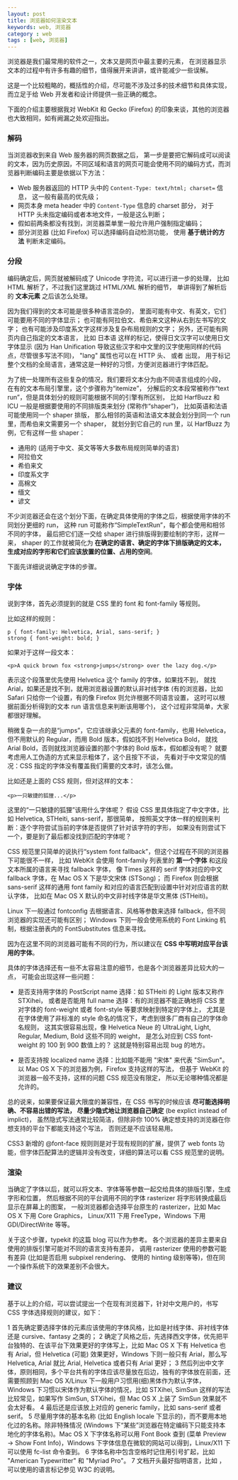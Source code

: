 ```yaml
---
layout: post
title: 浏览器如何渲染文本
keywords: web, 浏览器
category : web
tags : [web, 浏览器]
---
```


浏览器是我们最常用的软件之一，文本又是网页中最主要的元素，
在浏览器显示文本的过程中有许多有趣的细节，值得展开来讲讲，或许能减少一些误解。

这是一个比较粗略的，概括性的介绍，尽可能不涉及过多的技术细节和具体实现，而立足于给 Web 开发者和设计师提供一些正确的概念。

下面的介绍主要根据我对 WebKit 和 Gecko (Firefox) 的印象来谈，其他的浏览器也大致相同，如有阙漏之处欢迎指出。

### 解码

当浏览器收到来自 Web 服务器的网页数据之后，
第一步是要把它解码成可以阅读的文本，因为历史原因，不同区域和语言的网页可能会使用不同的编码方式，而浏览器判断编码主要是依据以下方法：

* Web 服务器返回的 HTTP 头中的 `Content-Type: text/html; charset=` 信息，
  这一般有最高的优先级；
* 网页本身 meta header 中的 `Content-Type` 信息的 charset 部分，
  对于 HTTP 头未指定编码或者本地文件，一般是这么判断；
* 假如前两条都没有找到，浏览器菜单里一般允许用户强制指定编码；
* 部分浏览器 (比如 Firefox) 可以选择编码自动检测功能，
  使用 **基于统计的方法** 判断未定编码。
  
### 分段

编码确定后，网页就被解码成了 Unicode 字符流，可以进行进一步的处理，
比如 HTML 解析了，不过我们这里跳过 HTML/XML 解析的细节，
单讲得到了解析后的 **文本元素** 之后该怎么处理。

因为我们得到的文本可能是很多种语言混杂的，
里面可能有中文、有英文，它们可能要用不同的字体显示；
也可能有阿拉伯文、希伯来文这种从右到左书写的文字；
也有可能涉及印度系文字这样涉及复杂布局规则的文字；
另外，还可能有网页内自己指定的文本语言，
比如 <span lang="jp">日本语</span> 这样的标记，使得日文汉字可以使用日文字体显示 
(因为 Han Unification 导致这些汉字和中文里的汉字使用同样的代码点，尽管很多写法不同)，
"lang" 属性也可以在 HTTP 头、<meta> 或者 <html> 出现，
用于标记整个文档的全局语言，通常这是一种好的习惯，方便浏览器进行字体匹配。

为了统一处理所有这些复杂的情况，我们要将文本分为由不同语言组成的小段，
在有的文本布局引擎里，这个步骤称为“itemize”，
分解后的文本段常被称作“text run”，但是具体划分的规则可能根据不同的引擎有所区别，
比如 HarfBuzz 和 ICU 一般是根据要使用的不同排版类来划分 (常称作“shaper”)，
比如英语和法语可能使用同一个 shaper 排版，
那么相邻的英语和法语文本就会划分到同一个 run 里，而希伯来文需要另一个 shaper，
就划分到它自己的 run 里，以 HarfBuzz 为例，它有这样一些 shaper：

* 通用的 (适用于中文、英文等等大多数布局规则简单的语言)
* 阿拉伯文
* 希伯来文
* 印度系文字
* 高棉文
* 缅文
* 谚文

不少浏览器还会在这个划分下面，在确定具体使用的字体之后，根据使用字体的不同划分更细的 run，
这种 run 可能称作“SimpleTextRun”，每个都会使用和相邻不同的字体，
最后把它们逐一交给 shaper 进行排版得到要绘制的字形，这样一来，
shaper 的工作就被简化为 **在确定的语言、确定的字体下排版确定的文本，
生成对应的字形和它们应该放置的位置、占用的空间**。

下面先详细说说确定字体的步骤。

### 字体

说到字体，首先必须提到的就是 CSS 里的 font 和 font-family 等规则。

比如这样的规则：

    p { font-family: Helvetica, Arial, sans-serif; }
    strong { font-weight: bold; }
    
如果对于这样一段文本：

    <p>A quick brown fox <strong>jumps</strong> over the lazy dog.</p>

表示这个段落里优先使用 Helvetica 这个 family 的字体，如果找不到，
就找 Arial，如果还是找不到，就用浏览器设置的默认非衬线字体 
(有的浏览器，比如 Safari 只给你一个设置，有的像 Firefox 则允许根据不同语言设置，
这时可以根据前面分析得到的文本 run 语言信息来判断该用哪个)，
这个过程非常简单，大家都很好理解。

稍微复杂一点的是“jumps”，它应该继承父元素的 font-family，也用 Helvetica，
但不用默认的 Regular，而用 Bold 版本，假如找不到 Helvetica Bold，
就找 Arial Bold，否则就找浏览器设置的那个字体的 Bold 版本，假如都没有呢？
就要考虑用人工伪造的方式来显示粗体了，这个且按下不谈，
先看对于中文常见的情况：CSS 指定的字体没有覆盖我们需要的文本时，该怎么做。

比如还是上面的 CSS 规则，但对这样的文本：

    <p>一只敏捷的狐狸...</p>

这里的“一只敏捷的狐狸”该用什么字体呢？
假设 CSS 里具体指定了中文字体，比如 Helvetica, STHeiti, sans-serif，那很简单，
按照英文字体一样的规则来判断：逐个字符尝试当前的字体是否提供了针对该字符的字形，
如果没有则尝试下一个，要是到了最后都没找到匹配的字体呢？

CSS 规范里只简单的说执行“system font fallback”，但这个过程在不同的浏览器下可能很不一样，
比如 WebKit 会使用 font-family 列表里的 **第一个字体** 和这段文本所属的语言来寻找 fallback 字体，
像 Times 这样的 serif 字体对应的中文 fallback 字体，在 Mac OS X 下是华文宋体 (STSong)；
而 Firefox 则会根据 sans-serif 这样的通用 font family 和对应的语言匹配到设置中针对对应语言的默认字体，
比如在 Mac OS X 默认的中文非衬线字体是华文黑体 (STHeiti)。

Linux 下一般通过 fontconfig 去根据语言、风格等参数来选择 fallback，但不同浏览器的实现还可能有区别；
Windows 下则一般会使用系统的 Font Linking 机制，根据注册表内的 FontSubstitutes 信息来寻找。

因为在这里不同的浏览器可能有不同的行为，所以建议在 **CSS 中写明对应平台该用的字体**。

具体的字体选择还有一些不太容易注意的细节，也是各个浏览器差异比较大的一点，
可能会出现这样一些问题：

* 是否支持用字体的 PostScript name 选择：如 STHeiti 的 Light 版本又称作 STXihei，
  或者是否能用 full name 选择：有的浏览器不能正确地将 CSS 里对字体的 font-weight 或者 font-style 等要求映射到特定的字体上，
  尤其是在字体使用了非标准的 style 命名的情况下，考虑到很多厂商有自己的字体命名规则，
  这其实很容易出现，像 Helvetica Neue 的 UltraLight, Light, Regular, Medium, Bold 这些不同的 weight，
  是怎么对应到 CSS font-weight 的 100 到 900 数值上的？
  这就是特别容易出现 bug 的地方。
  
* 是否支持按 localized name 选择：比如能不能用 "宋体" 来代表 "SimSun"。
  以 Mac OS X 下的浏览器为例，Firefox 支持这样的写法，
  但基于 WebKit 的浏览器一般不支持，这样的问题 CSS 规范没有限定，
  所以无论哪种情况都是允许的。
  
总的说来，如果要保证最大限度的兼容性，在 CSS 书写的时候应该 **尽可能选择明确、不容易出错的写法，
尽量少隐式地让浏览器自己确定** (be explict instead of implict)，
虽然隐式写法通常比较简洁，但除非你 100% 确定想支持的浏览器在你想支持的平台下都能支持这个写法，
否则还是不应该轻易用。

CSS3 新增的 @font-face 规则则是对于现有规则的扩展，提供了 web fonts 功能，但字体匹配算法的逻辑并没有改变，详细的算法可以看 CSS 规范里的说明。

### 渲染

当确定了字体以后，就可以将文本、字体等等参数一起交给具体的排版引擎，生成字形和位置，
然后根据不同的平台调用不同的字体 rasterizer 将字形转换成最后显示在屏幕上的图案，
一般浏览器都会选择平台原生的 rasterizer，比如 Mac OS X 下用 Core Graphics，
Linux/X11 下用 FreeType，Windows 下用 GDI/DirectWrite 等等。

关于这个步骤，typekit 的这篇 blog 可以作为参考。
各个浏览器的差异主要来自使用的排版引擎可能对不同的语言支持有差异，
调用 rasterizer 使用的参数可能有差异 (比如是否启用 subpixel rendering、
使用的 hinting 级别等等)，但在同一个操作系统下的效果差别不会很大。

### 建议

基于以上的介绍，可以尝试提出一个在现有浏览器下，针对中文用户的，书写 CSS 字体选择规则的建议，如下：

1 首先确定要选择字体的元素应该使用的字体风格，比如是衬线字体、非衬线字体还是 cursive、fantasy 之类的；
2 确定了风格之后，先选择西文字体，优先把平台独特的、在该平台下效果更好的字体写上，比如 Mac OS X 下有 Helvetica 也有 Arial，但 Helvetica (可能) 效果更好，Windows 下则一般只有 Arial，那么写 Helvetica, Arial 就比 Arial, Helvetica 或者只有 Arial 更好；
3 然后列出中文字体，原则相同，多个平台共有的字体应该尽量放在后边，独有的字体放在前面，还需要照顾到 Mac OS X/Linux 下一般用户习惯用(细)黑体作为默认字体，Windows 下习惯以宋体作为默认字体的情况，比如 STXihei, SimSun 这样的写法比较常见，如果写作 SimSun, STXihei，但 Mac OS X 上装了 SimSun 效果就不会太好看。
4 最后还是应该放上对应的 generic family，比如 sans-serif 或者 serif。
5 尽量用字体的基本名称 (比如 English locale 下显示的)，而不要用本地化过的名称。除非特殊情况 (Windows 下“某些”浏览器在特定编码下只能支持本地化的字体名称)。Mac OS X 下字体名称可以用 Font Book 查到 (菜单 Preview -> Show Font Info)，Windows 下字体信息在微软的网站可以得到，Linux/X11 下可以使用 fc-list 命令查到。
6 字体名称中包含空格时记住用引号扩起，比如 "American Typewritter" 和 "Myriad Pro"。
7 文档开头最好指明语言，比如 <html lang="zh-CN">，可以使用的语言标记参见 W3C 的说明。